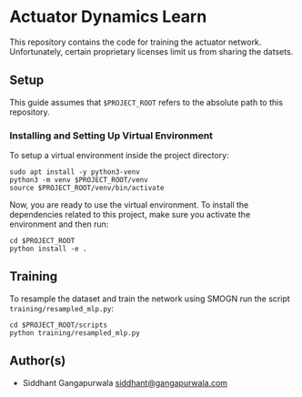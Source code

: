 # Actuator Dynamics Learn

This repository contains the code for training the actuator network. Unfortunately,
certain proprietary licenses limit us from sharing the datsets. 

## Setup

This guide assumes that `$PROJECT_ROOT` refers to the absolute path to this repository.

### Installing and Setting Up Virtual Environment
To setup a virtual environment inside the project directory:
```
sudo apt install -y python3-venv
python3 -m venv $PROJECT_ROOT/venv
source $PROJECT_ROOT/venv/bin/activate
```

Now, you are ready to use the virtual environment. To install
the dependencies related to this project, make sure you activate
the environment and then run:

```
cd $PROJECT_ROOT
python install -e .
```

## Training
To resample the dataset and train the network using SMOGN run the script `training/resampled_mlp.py`:
```
cd $PROJECT_ROOT/scripts
python training/resampled_mlp.py
```

## Author(s)
* Siddhant Gangapurwala <siddhant@gangapurwala.com>
